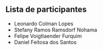 ## Lista de participantes

- Leonardo Colman Lopes
- Stefany Ramos Ramsdorf Nohama
- Felipe Voigtlaender Furquim
- Daniel Feitosa dos Santos
